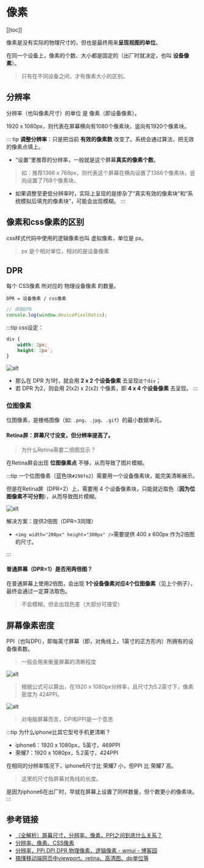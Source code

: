 # 像素
[[toc]]

像素是没有实际的物理尺寸的，但也是最终用来**呈现视图的单位**。

在同一个设备上，像素的个数、大小都是固定的（出厂时就决定，也叫 **设备像素**）。

> 只有在不同设备之间，才有像素大小的区别。

## 分辨率
分辨率（也叫像素尺寸）的单位 是 像素（即设备像素）。

1920 x 1080px，则代表在屏幕横向有1080个像素块，竖向有1920个像素块。

::: tip
**调整分辨率**：只是把当前 **有效的像素数** 改变了。系统会通过算法，把无效的像素点填上。

 - “设置”里推荐的分辨率，一般就是这个屏幕**真实的像素个数**。
  > 如：推荐1366 x 768px，则代表这个屏幕在横向设置了1366个像素块，竖向设置了768个像素块。

 - 如果调整至更低分辨率时，实际上呈现的是掺杂了“真实有效的像素块”和“系统模拟后填充的像素块”，可能会出现模糊。
:::

## 像素和css像素的区别
css样式代码中使用的逻辑像素也叫 虚拟像素，单位是 px。

> px 是个相对单位，相对的是设备像素

## DPR
每个 CSS像素 所对应的 物理设备像素 的数量。

```
DPR = 设备像素 / css像素
```

```js
// 获取DPR
console.log(window.devicePixelRatio);
```

:::tip
css设定：
```css
div {
    width: 2px;
    height: 2px`;
}
```

![alt](https://p5.music.126.net/obj/wo3DlcOGw6DClTvDisK1/5079633279/b817/dc02/7e76/38dfcb6aca771d44a3e76495563d7bdb.png)



 - 那么在 DPR 为1时，就会用 **2 x 2 个设备像素** 去呈现`这个div`；
 - 若 DPR 为2，则会用 2(x2) x 2(x2) 个像素，即 **4 x 4 个设备像素** 去呈现。
:::

### 位图像素
位图像素，是栅格图像（如: `.png`、`.jpg`、`.gif`）的最小数据单元。

#### Retina屏：屏幕尺寸没变，但分辨率提高了。
> 为什么Retina需要二倍图显示？

在Retina屏会出现 **位图像素点** 不够，从而导致了图片模糊。

:::tip
一个位图像素（蓝色块`#298fe2`）需要用一个设备像素块，能完美清晰展示。

但是在Retina屏（DPR=2）上，需要用 4 个设备像素块，只能就近取色（**因为位图像素不可分割**），从而导致图片模糊。

![alt](https://p6.music.126.net/obj/wo3DlcOGw6DClTvDisK1/5108049890/4fb9/2723/8160/1440c12f649b23c1c42c43c1df948298.png)

解决方案：提供2倍图（DPR=3同理）
 - `<img width="200px" height="300px" />`需要提供 400 x 600px 作为2倍图的尺寸。

:::

#### 普通屏幕（DPR=1）是否用两倍图？
在普通屏幕上使用2倍图，会出现 **1个设备像素对应4个位图像素**（见上个例子），最终会通过一定算法取色。
> 不会模糊，但会出现色差（大部分可接受）


## 屏幕像素密度
PPI（也叫DPI），即每英寸屏幕（即，对角线上，1英寸的正方形内）所拥有的设备像素数。
> 一般会用来衡量屏幕的清晰程度

![alt](https://p6.music.126.net/obj/wo3DlcOGw6DClTvDisK1/5079712508/b98e/13f6/bfdd/562e03b1923b796994f109aa4b206dda.png)

> 根据公式可以算出，在1920 x 1080px分辨率，且尺寸为5.2英寸下，像素密度为 424PPI。

![alt](https://p6.music.126.net/obj/wo3DlcOGw6DClTvDisK1/5079715144/5ca7/9fc2/b57b/9aab7f417cf7120354d891f4222bac1d.png)

> 对电脑屏幕而言，DPI和PPI是一个意思


:::tip
为什么iphone比其它型号手机更清晰？
 - iphone6：1920 x 1080px，5英寸，469PPI
 - 荣耀7：1920 x 1080px，5.2英寸，424PPI

在相同的分辨率情况下，iphone6尺寸比 荣耀7 小，但PPI 比 荣耀7 高。

> 这里的尺寸指屏幕对角线的长度。

是因为iphone6在出厂时，早就在屏幕上设置了同样数量，但个数更小的像素块。
:::

## 参考链接
 - [（全解析）屏幕尺寸，分辨率，像素，PPI之间到底什么关系？](https://www.jianshu.com/p/c3387bcc4f6e)
 - [分辨率、像素、CSS像素](https://www.jianshu.com/p/c427ec68f061)
 - [分辨率，PPi,DPI,DPR,物理像素，逻辑像素 - wmui - 博客园](https://www.cnblogs.com/yesyes/p/7638607.html)
 - [搞懂移动端网页中viewport、retina、高清图、dp单位等](https://blog.csdn.net/laokdidiao/article/details/53237977)
